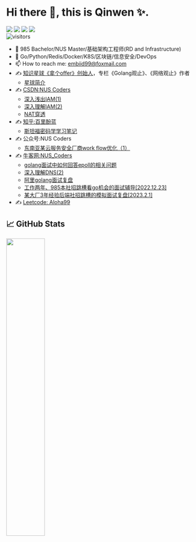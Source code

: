 # Hi there 👋, this is Qinwen ✨.
[![](https://img.shields.io/badge/-go-00ADD8?style=flat-square&logo=go&logoColor=ffffff)](https://golang.org/)
[![](https://img.shields.io/badge/-kubernetes-326CE5?style=flat-square&logo=kubernetes&logoColor=ffffff)](https://kubernetes.io/)
[![](https://img.shields.io/badge/-Docker-2496ED?style=flat-square&logo=docker&logoColor=ffffff)](https://www.docker.com/)
[![](https://img.shields.io/badge/macOS-Monterey-d0d1d4?style=flat-square&logo=Apple)](https://www.apple.com/macos/monterey/)
<br>
![visitors](https://visitor-badge.laobi.icu/badge?page_id=luqinwen.luqinwen)

- 🔭 985 Bachelor/NUS Master/基础架构工程师(RD and Infrastructure)
- 🌱 Go/Python/Redis/Docker/K8S/区块链/信息安全/DevOps
- 📫 How to reach me: [embiid99@foxmail.com](mailto:embiid99@foxmail.com)
- ✍️ [知识星球《拿个offer》创始人](https://wx.zsxq.com/dweb2/index/group/88885515545252)，专栏《Golang观止》、《网络观止》作者
  - [星球简介](https://mp.weixin.qq.com/s/DpzVwpQDZOCBGF0Hrqfv_Q)
- ✍️ [CSDN:NUS Coders](https://blog.csdn.net/Suppress_warn?spm=1010.2135.3001.5421)
  - [深入浅出IAM(1)](https://blog.csdn.net/Suppress_warn/article/details/128251104?spm=1001.2014.3001.5501)
  - [深入理解IAM(2)](https://blog.csdn.net/Suppress_warn/article/details/128307197?spm=1001.2014.3001.5501)
  - [NAT穿透](https://blog.csdn.net/Suppress_warn/article/details/128737402?spm=1001.2014.3001.5501)
- ✍️ [知乎:百里酚蓝](https://www.zhihu.com/people/lu-wen-jian-34)
  - [斯坦福密码学学习笔记](https://gbvsqqoj6n.feishu.cn/docx/Ec32d6yqFovM5GxORbAcUJRfnDb)
- ✍️ 公众号:NUS Coders
  - [东南亚某云服务安全厂商work flow优化（1）](https://mp.weixin.qq.com/s/2xiPWUhrWDuk72CC6e6Xng)
- ✍️ [牛客网:NUS_Coders](https://www.nowcoder.com/users/58988420)
  - [golang面试中如何回答epoll的相关问题](https://www.nowcoder.com/discuss/453553008031313920)
  - [深入理解DNS(2)](https://www.nowcoder.com/issue/tutorial?zhuanlanId=MqBv80&uuid=736827af0e834aa68593876735c8b893)
  - [阿里golang面试复盘](https://www.nowcoder.com/discuss/443739989340426240)
  - [工作两年、985本社招跳槽看go机会的面试辅导[2022.12.23]](https://www.nowcoder.com/discuss/452098646138494976)
  - [某大厂3年经验后端社招跳槽的模拟面试复盘[2023.2.1]](https://www.nowcoder.com/discuss/450333649418973184)
- ✍️ [Leetcode: Aloha99](https://leetcode.cn/u/gu-yong-u/) 
## &#x1f4c8; GitHub Stats

<a href="https://github.com/luqinwen">
    <img align="left" width="45%" src="https://github-readme-stats.vercel.app/api?username=luqinwen&theme=nightowl&show_icons=true" />
</a>
